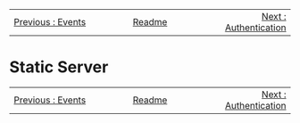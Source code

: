 <!-- menu --><table style='width:100%'><tr><td style='width: 33%'><div style="text-align: left"><a href="./109-events.md">Previous : Events</a></div></td><td style='width: 33%; text-align: center'><div style="Center"><a href="./README.md"> Readme</a></div></td><td style='width: 33%'><div style="text-align: right"><a href="./202-authentication.md">Next : Authentication</a></div></td></tr></table>

# Static Server

<!-- menu --><table style='width:100%'><tr><td style='width: 33%'><div style="text-align: left"><a href="./109-events.md">Previous : Events</a></div></td><td style='width: 33%; text-align: center'><div style="Center"><a href="./README.md"> Readme</a></div></td><td style='width: 33%'><div style="text-align: right"><a href="./202-authentication.md">Next : Authentication</a></div></td></tr></table>
